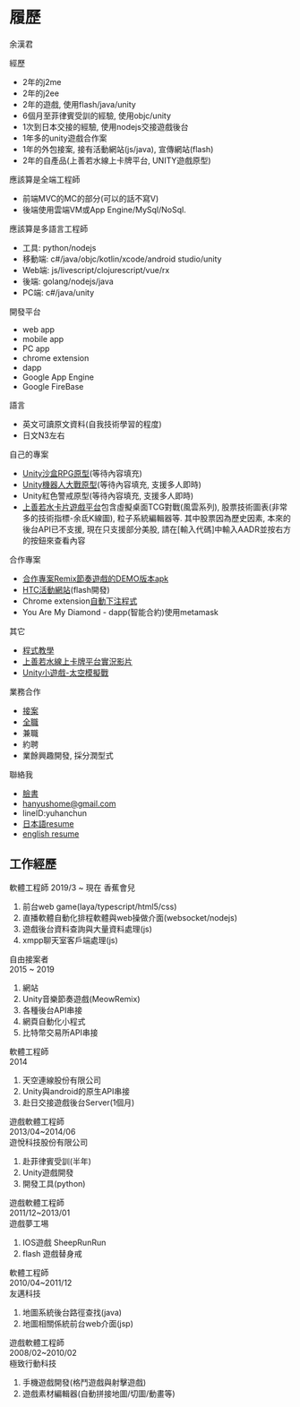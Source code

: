 # 履歷
余漢君

經歷
- 2年的j2me
- 2年的j2ee
- 2年的遊戲, 使用flash/java/unity
- 6個月至菲律賓受訓的經驗, 使用objc/unity
- 1次到日本交接的經驗, 使用nodejs交接遊戲後台
- 1年多的unity遊戲合作案
- 1年的外包接案, 接有活動網站(js/java), 宣傳網站(flash)
- 2年的自產品(上善若水線上卡牌平台, UNITY遊戲原型)

應該算是全端工程師
- 前端MVC的MC的部分(可以的話不寫V)
- 後端使用雲端VM或App Engine/MySql/NoSql.

應該算是多語言工程師
- 工具: python/nodejs
- 移動端: c#/java/objc/kotlin/xcode/android studio/unity
- Web端: js/livescript/clojurescript/vue/rx
- 後端: golang/nodejs/java
- PC端: c#/java/unity

開發平台
- web app
- mobile app
- PC app
- chrome extension
- dapp
- Google App Engine
- Google FireBase

語言
- 英文可讀原文資料(自我技術學習的程度)
- 日文N3左右

自己的專案
- [Unity沙盒RPG原型](https://storage.googleapis.com/particle-resources/works/Niba/index.html)(等待內容填充)
- [Unity機器人大戰原型](https://storage.googleapis.com/particle-resources/works/RobotWar/index.html)(等待內容填充, 支援多人即時)
- Unity紅色警戒原型(等待內容填充, 支援多人即時)
- [上善若水卡片遊戲平台](https://particle-979.appspot.com/manager/index.html)包含虛擬桌面TCG對戰(風雲系列), 股票技術圖表(非常多的技術指標-余氐K線圖), 粒子系統編輯器等. 其中股票因為歷史因素, 本來的後台API已不支援, 現在只支援部分美股, 請在[輸入代碼]中輸入AADR並按右方的按鈕來查看內容

合作專案
- [合作專案Remix節奏遊戲的DEMO版本apk](https://storage.googleapis.com/particle-resources/works/remix/remix.apk)
- [HTC活動網站](http://storage.googleapis.com/particle-resources/works/htcm9/index.html#index)(flash開發)
- Chrome extension[自動下注程式](https://www.youtube.com/watch?v=FM9C7HB2kVs&feature=youtu.be)
- You Are My Diamond - dapp(智能合約)使用metamask 

其它
- [程式教學](https://github.com/HanYu1983/HanWork)
- [上善若水線上卡牌平台實況影片](https://www.youtube.com/watch?v=TX4Rn182urU&list=PLcReQCVhkEm2HQEbO5YkSEd_LGjMrj0vA)
- [Unity小遊戲-太空模擬戰](https://storage.googleapis.com/particle-resources/works/spacewar/index.html)

業務合作
- [接案](business.md)
- [全職](idealwork.md)
- 兼職
- 約聘
- 業餘興趣開發, 採分潤型式

聯絡我
- [臉書](https://www.facebook.com/han.yu.100)
- hanyushome@gmail.com
- lineID:yuhanchun
- [日本語resume](resumejp.md)
- [english resume](resumeen.md)

## 工作經歷
軟體工程師
2019/3 ~ 現在
香蕉會兒 
1. 前台web game(laya/typescript/html5/css)
1. 直播軟體自動化排程軟體與web操做介面(websocket/nodejs)
1. 遊戲後台資料查詢與大量資料處理(js)
1. xmpp聊天室客戶端處理(js)

自由接案者  
2015 ~ 2019
1. 網站
1. Unity音樂節奏遊戲(MeowRemix)
1. 各種後台API串接
1. 網頁自動化小程式
1. 比特幣交易所API串接

軟體工程師  
2014  
1. 天空連線股份有限公司
1. Unity與android的原生API串接
1. 赴日交接遊戲後台Server(1個月)

遊戲軟體工程師  
2013/04~2014/06  
遊悅科技股份有限公司  
1. 赴菲律賓受訓(半年)
1. Unity遊戲開發
1. 開發工具(python)

遊戲軟體工程師  
2011/12~2013/01  
遊戲夢工埸  
1. IOS遊戲 SheepRunRun
1. flash 遊戲替身戒

軟體工程師  
2010/04~2011/12  
友邁科技
1. 地圖系統後台路徑查找(java)
1. 地圖相關係統前台web介面(jsp)

遊戲軟體工程師  
2008/02~2010/02  
極致行動科技  
1. 手機遊戲開發(格鬥遊戲與射擊遊戲)
1. 遊戲素材編輯器(自動拼接地圖/切圖/動畫等)
